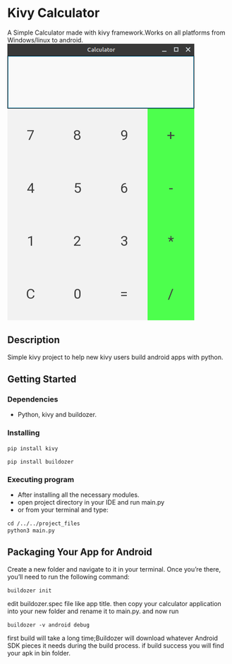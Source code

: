 # Kivy Calculator

A Simple Calculator made with kivy framework.Works on all platforms from Windows/linux to android.
![CalcUI](calc_ui.png)
## Description

Simple kivy project to help new kivy users build android apps with python.

## Getting Started

### Dependencies

* Python, kivy and buildozer.

### Installing
```
pip install kivy
```
```
pip install buildozer
```


### Executing program

* After installing all the necessary modules.
* open project directory in your IDE and run main.py
* or from your terminal and type: 
```
cd /../../project_files
python3 main.py

```

## Packaging Your App for Android


Create a new folder and navigate to it in your terminal. Once you’re there, you’ll need to run the following command:
```
buildozer init
```
edit buildozer.spec file like app title.
then copy your calculator application into your new folder and rename it to main.py.
and now run
```
buildozer -v android debug
```
first build will take a long time;Buildozer will download whatever Android SDK pieces it needs during the build process.
if build success you will find your apk in bin folder.


